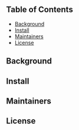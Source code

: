 ## Table of Contents

- [Background](#background)
- [Install](#install)
- [Maintainers](#maintainers)
- [License](#license)


## Background

## Install

## Maintainers

## License

